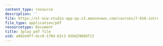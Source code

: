 ```yaml
---
content_type: resource
description: ''
file: https://ol-ocw-studio-app-qa.s3.amazonaws.com/courses/7-016-introductory-biology-fall-2018/a802e9ffdcc0178db2c192bd2960df13_E8BihX2hGss.pdf
file_type: application/pdf
resourcetype: Document
title: 3play pdf file
uid: a802e9ff-dcc0-178d-b2c1-92bd2960df13
---
```

